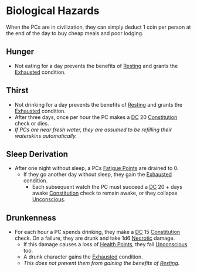 # Biological Hazards

When the PCs are in civilization, they can simply deduct 1 coin per person at the end of the day to buy cheap meals and poor lodging.

## Hunger

- Not eating for a day prevents the benefits of [Resting](../Exploration/Resting.md) and grants the [Exhausted](../Conditions/Exhausted.md) condition.

## Thirst

- Not drinking for a day prevents the benefits of [Resting](../Exploration/Resting.md) and grants the [Exhausted](../Conditions/Exhausted.md) condition.
- After three days, once per hour the PC makes a [DC](../Core%20Procedures/DC.md) 20 [Constitution](../../Player%20Characters/The%20Ability%20Scores/Constitution.md) check or dies.
- *If PCs are near fresh water, they are assumed to be refilling their waterskins automatically.*

## Sleep Derivation

- After one night without sleep, a PCs [Fatigue Points](../../Player%20Characters/Derived%20Statistics/Fatigue%20Points.md) are drained to 0.
	- If they go another day without sleep, they gain the [Exhausted](../Conditions/Exhausted.md) condition.
		- Each subsequent watch the PC must succeed a [DC](../Core%20Procedures/DC.md) 20 + days awake [Constitution](../../Player%20Characters/The%20Ability%20Scores/Constitution.md) check to remain awake, or they collapse [Unconscious](../Conditions/Unconscious.md).

## Drunkenness

- For each hour a PC spends drinking, they make a [DC](../Core%20Procedures/DC.md) 15 [Constitution](../../Player%20Characters/The%20Ability%20Scores/Constitution.md) check. On a failure, they are drunk and take 1d6 [Necrotic](../Combat/Damage%20Types/Necrotic.md) damage.
	- If this damage causes a loss of [Health Points](../../Player%20Characters/Derived%20Statistics/Health%20Points.md), they fall [Unconscious](../Conditions/Unconscious.md) too.
	- A drunk character gains the [Exhausted](../Conditions/Exhausted.md) condition.
	- *This does not prevent them from gaining the benefits of [Resting](../Exploration/Resting.md).*
